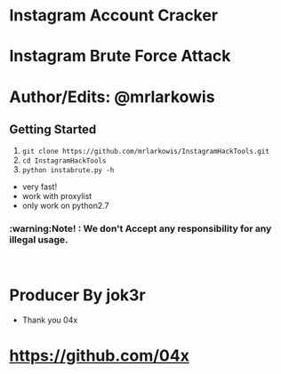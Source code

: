 # Instagram Account Cracker
# Instagram Brute Force Attack
# Author/Edits: @mrlarkowis

## Getting Started
1. ```git clone https://github.com/mrlarkowis/InstagramHackTools.git```
2. ```cd InstagramHackTools```
3. ```python instabrute.py -h ```

- very fast!
- work with proxylist
- only work on python2.7

<h3> :warning:Note! : We don't Accept any responsibility for any illegal usage.</h3><br>

# Producer By jok3r 
- Thank you 04x
# https://github.com/04x
